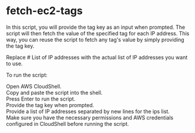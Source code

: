 # fetch-ec2-tags

In this script, you will provide the tag key as an input when prompted. The script will then fetch the value of the specified tag for each IP address. This way, you can reuse the script to fetch any tag's value by simply providing the tag key.

Replace # List of IP addresses with the actual list of IP addresses you want to use.

To run the script: </br>

Open AWS CloudShell. </br>
Copy and paste the script into the shell. </br>
Press Enter to run the script. </br>
Provide the tag key when prompted. </br>
Provide a list of IP addresses separated by new lines for the ips list. </br>
Make sure you have the necessary permissions and AWS credentials configured in CloudShell before running the script.
